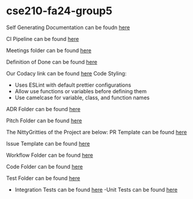 # cse210-fa24-group5

Self Generating Documentation can be foudn [here](https://cse210-fa24-group5.github.io/cse210-fa24-group5/index.html)

CI Pipeline can be found [here](https://github.com/cse210-fa24-group5/cse210-fa24-group5/blob/dev/admin/cipipeline/cicd.md)

Meetings folder can be found [here](https://github.com/cse210-fa24-group5/cse210-fa24-group5/tree/dev/admin/meetings)

Definition of Done can be found [here](https://github.com/cse210-fa24-group5/cse210-fa24-group5/blob/dev/admin/misc/DefinitionofDone.md)

Our Codacy link can be found [here](https://app.codacy.com/gh/cse210-fa24-group5/cse210-fa24-group5/dashboard)
Code Styling:

- Uses ESLint with default prettier configurations
- Allow use functions or variables before defining them
- Use camelcase for variable, class, and function names

ADR Folder can be found [here](https://github.com/cse210-fa24-group5/cse210-fa24-group5/tree/dev/admin/adrs)

Pitch Folder can be found [here](https://github.com/cse210-fa24-group5/cse210-fa24-group5/tree/dev/specs/pitch)

The NittyGritties of the Project are below:
PR Template can be found [here](https://github.com/cse210-fa24-group5/cse210-fa24-group5/blob/dev/.github/PULL_REQUEST_TEMPLATE.md)

Issue Template can be found [here](https://github.com/cse210-fa24-group5/cse210-fa24-group5/tree/dev/.github/ISSUE_TEMPLATE)

Workflow Folder can be found [here](https://github.com/cse210-fa24-group5/cse210-fa24-group5/tree/dev/.github/workflows)

Code Folder can be found [here](https://github.com/cse210-fa24-group5/cse210-fa24-group5/tree/dev/src)

Test Folder can be found [here](https://github.com/cse210-fa24-group5/cse210-fa24-group5/tree/dev/tests)
- Integration Tests can be found [here](https://github.com/cse210-fa24-group5/cse210-fa24-group5/tree/dev/tests/integration)
-Unit Tests can be found [here](https://github.com/cse210-fa24-group5/cse210-fa24-group5/tree/dev/tests/unit)

